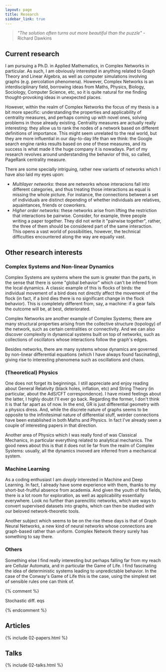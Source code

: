 ```yaml
---
layout: page
title: Research
sidebar_link: true
---
```




> _"The solution often turns out more beautiful than the puzzle"_ - Richard Dawkins


## Current research  


I am pursuing a Ph.D. in Applied Mathematics, in Complex Networks in particular. As such, I am obviously interested in anything related to Graph Theory and Linear Algebra, as well as computer simulations involving graphs (e.g. percolation phenomena). However, Complex Networks is an interdisciplinary field, borrowing ideas from Maths, Physics, Biology, Sociology, Computer Science, etc, so it is quite natural for me finding thought-provoking ideas in unexpected places.

However, within the realm of Complex Networks the focus of my thesis is a bit more specific: understanding the properties and applicability of centrality measures, and perhaps coming up with novel ones, solving problems in those already existing. Centrality measures are actually really interesting: they allow us to rank the nodes of a network based on different definitions of importance. This might seem unrelated to the real world, but they are more influential in our day-to-day life than we think: the Google search engine ranks results based on one of these measures, and its success is what made it the huge company it is nowadays. Part of my research revolves around understanding the behavior of this, so called, PageRank centrality measure.

There are some specially intriguing, rather new variants of networks which I have also laid my eyes upon:
- _Multilayer networks_: these are networks whose interacions fall into different categories, and thus treating those interactions as equal is missing the whole picture. For instance, the connections between a set of individuals are distinct depending of whether individuals are relatives, aquaintances, friends or coworkers.  
- _Higher order networks_: these networks arise from lifting the restriction that interactions be pairwise. Consider, for example, three people writing a paper together. They did not write it "pairwise together", rather, the three of them should be considered part of the same interaction. This opens a vast world of possibilities, however, the technical difficulties encountered along the way are equally vast.


## Other research interests


### Complex Systems and Non-linear Dynamics 

Complex Systems are systems where the sum is greater than the parts, in the sense that there is some "global behavior" which can't be infered from the local dynamics. A classic example of this is flocks of birds: the individual movement of a bird does not directly affect the movement of the flock (in fact, if a bird dies there is no significant change in the flock behavior). This is completely different from, say, a machine: if a gear fails the outcome will be, at best, deteriorated. 

Complex Networks are another example of Complex Systems; there are many structural properties arising from the collective structure (topology) of the network, such as certain centralities or connectivity. And we can also discover complexity in dynamical systems built on top of networks, such as collections of oscillators whose interactions follow the graph's edges.

Besides networks, there are many systems whose dynamics are governed by non-linear differential equations (which I have always found fascinating), giving rise to interesting phenomena such as oscillations and chaos.


### (Theoretical) Physics

One does not forget its beginnings. I still appreciate and enjoy reading about General Relativity (black holes, inflation, etc) and String Theory (in particular, about the AdS/CFT correspondence). I have mixed feelings about the latter, I highly doubt I'll ever go back. Regarding the former, I don't think it is that far apart as of now. In the end, GR is just differential geometry with a physics dress. And, while the discrete nature of graphs seems to be opposite to the infinitesimal nature of differential stuff, weirder connections have been established in both Maths and Physics. In fact I've already seen a couple of interesting papers in that direction.

Another area of Physics which I was really fond of was Classical Mechanics, in particular everything related to analytical mechanics. The good news about this is that it does not lie far from the realm of Complex Systems: usually, all the dynamics invoved are inferred from a mechanical system.


### Machine Learning

As a coding enthusiast I am _deeply_ interested in Machine and Deep Learning. In fact, I already have some experience with them, thanks to my short-but-fruitful absence from academia. And given the youth of this fields, there is a lot room for exploration, as well as applicability essentially everywhere. Look no further than parenclitic networks, which are ways to convert supervised datasets into graphs, which can then be studied with our beloved network-theoretic tools. 

Another subject which seems to be on the rise these days is that of Graph Neural Networks, a new kind of neural networks whose connections are graph-based rather than uniform. Complex Network theory surely has something to say there.


### Others

Something else I find really interesting but perhaps falling far from my reach are Cellular Automata, and in particular the Game of Life. I find fascinating the idea of deterministic systems leading to unpredictable behavior. In the case of the Conway's Game of Life this is the case, using the simplest set of sensible rules one can think of.



{% comment %}

Stochastic diff. eqs

{% endcomment %}



## Articles

{% include 02-papers.html %}

## Talks

{% include 02-talks.html %}